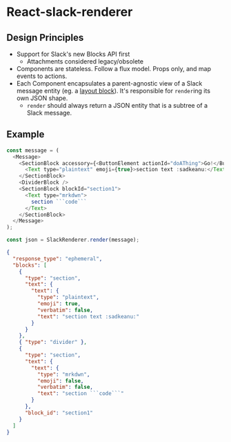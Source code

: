 # React-slack-renderer

## Design Principles

* Support for Slack's new Blocks API first
  * Attachments considered legacy/obsolete
* Components are stateless. Follow a flux model. Props only, and map events to actions.
* Each Component encapsulates a parent-agnostic view of a Slack message entity (eg. a [layout block](https://api.slack.com/reference/messaging/blocks)). It's responsible for `render`ing its own JSON shape.
  * `render` should always return a JSON entity that is a subtree of a Slack message.

## Example

```js
const message = (
  <Message>
    <SectionBlock accessory={<ButtonElement actionId="doAThing">Go!</ButtonElement>}>
      <Text type="plaintext" emoji={true}>section text :sadkeanu:</Text>
    </SectionBlock>
    <DividerBlock />
    <SectionBlock blockId="section1">
      <Text type="mrkdwn">
        section ```code```
      </Text>
    </SectionBlock>
  </Message>
);

const json = SlackRenderer.render(message);
```

```json
{
  "response_type": "ephemeral",
  "blocks": [
    {
      "type": "section",
      "text": {
        "text": {
          "type": "plaintext",
          "emoji": true,
          "verbatim": false,
          "text": "section text :sadkeanu:"
        }
      }
    },
    { "type": "divider" },
    {
      "type": "section",
      "text": {
        "text": {
          "type": "mrkdwn",
          "emoji": false,
          "verbatim": false,
          "text": "section ```code```"
        }
      },
      "block_id": "section1"
    }
  ]
}
```
